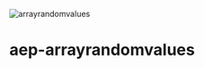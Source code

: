 ![arrayrandomvalues](https://github.com/andrebilert/aep-arrayrandomvalues/assets/83070513/6d7e086b-7c5e-48ec-a9e7-4bc7b7fc25d7)
# aep-arrayrandomvalues
